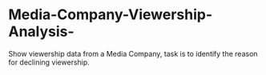 # Media-Company-Viewership-Analysis-
Show viewership data from a Media Company, task is to identify the reason for declining viewership. 
